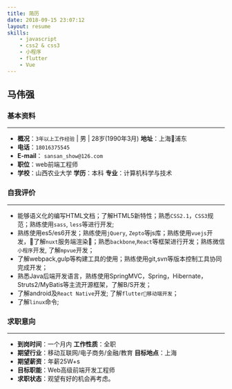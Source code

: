 ```yaml
---
title: 简历
date: 2018-09-15 23:07:12
layout: resume
skills: 
    - javascript
    - css2 & css3
    - 小程序
    - flutter
    - Vue
---
```

## 马伟强
### 基本资料
-----
-  **概况**：`3年以上工作经验` | 男 | 28岁(1990年3月)  **地址**：上海浦东
-  **电话**：`18016375545`  
- **E-mail**： `sansan_show@126.com`
-  **职位**：web前端工程师
-  **学校**：山西农业大学  **学历**：本科 **专业**：计算机科学与技术

### 自我评价
___
-	能够语义化的编写HTML文档；了解HTML5新特性；熟悉`CSS2.1`，`CSS3`规范；熟练使用`sass`, `less`等进行开发;
-	熟练使用es5/es6开发；熟练使用`jQuery`, `Zepto`等js库；熟练使用`vuejs`开发，了解`nuxt`服务端渲染；熟悉`backbone`,`React`等框架进行开发；熟练微信`小程序`开发, 了解`mpvue`开发；
-	了解webpack,gulp等构建工具的使用；熟练使用git,svn等版本控制工具协同完成开发；
-	熟悉Java后端开发语言，熟练使用SpringMVC，Spring，Hibernate，Struts2/MyBatis等主流开源框架，了解B/S开发；
-	了解android及`React Native`开发; 了解`flutter移动端开发`；
-	了解`linux`命令;


### 求职意向
---
- **到岗时间**：一个月内                **工作性质**：全职
- **期望行业**：移动互联网/电子商务/金融/教育 **目标地点**：上海
- **期望薪资**：年薪25W+s
- **目标职能**：Web高级前端开发工程师
- **求职状态**：观望有好的机会再考虑。
